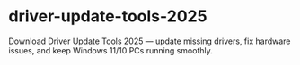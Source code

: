 # driver-update-tools-2025
Download Driver Update Tools 2025 — update missing drivers, fix hardware issues, and keep Windows 11/10 PCs running smoothly.
